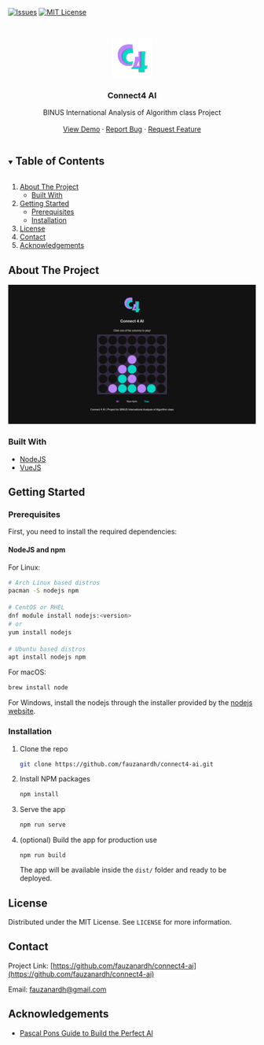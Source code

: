<!-- PROJECT SHIELDS -->
[![Issues][issues-shield]][issues-url]
[![MIT License][license-shield]][license-url]



<!-- PROJECT LOGO -->
<br />
<p style="text-align:center">
    <a href="https://github.com/fauzanardh/connect4-ai">
        <img src="gh_images/logo.png" alt="Logo" width="80" height="80">
    </a>
    <h3 style="text-align:center">Connect4 AI</h3>
    <p style="text-align:center">
        BINUS International Analysis of Algorithm class Project
        <br />
        <br />
        <a href="https://fauzanardh.github.io/connect4-ai/">View Demo</a>
        ·
        <a href="https://github.com/fauzanardh/connect4-ai/issues">Report Bug</a>
        ·
        <a href="https://github.com/fauzanardh/connect4-ai/issues">Request Feature</a>
    </p>
</p>



<!-- TABLE OF CONTENTS -->
<details open="open">
  <summary><h2 style="display: inline-block">Table of Contents</h2></summary>
  <ol>
    <li>
      <a href="#about-the-project">About The Project</a>
      <ul>
        <li><a href="#built-with">Built With</a></li>
      </ul>
    </li>
    <li>
      <a href="#getting-started">Getting Started</a>
      <ul>
        <li><a href="#prerequisites">Prerequisites</a></li>
        <li><a href="#installation">Installation</a></li>
      </ul>
    </li>
    <li><a href="#license">License</a></li>
    <li><a href="#contact">Contact</a></li>
    <li><a href="#acknowledgements">Acknowledgements</a></li>
  </ol>
</details>



<!-- ABOUT THE PROJECT -->
## About The Project

[![Connect4AI_ScreenShot][product-screenshot]](https://fauzanardh.github.io/connect4-ai/)


### Built With

* [NodeJS](https://nodejs.org/)
* [VueJS](https://vuejs.org/)



<!-- GETTING STARTED -->
## Getting Started

### Prerequisites

First, you need to install the required dependencies:
#### NodeJS and npm
For Linux:
```sh
# Arch Linux based distros
pacman -S nodejs npm

# CentOS or RHEL
dnf module install nodejs:<version>
# or
yum install nodejs

# Ubuntu based distros
apt install nodejs npm
```

For macOS:
```sh
brew install node
```

For Windows, install the nodejs through the installer provided by the [nodejs website](https://nodejs.org/en/download/).

### Installation

1. Clone the repo
   ```sh
   git clone https://github.com/fauzanardh/connect4-ai.git
   ```
2. Install NPM packages
   ```sh
   npm install
   ```
3. Serve the app
    ```sh
    npm run serve
    ```
4. (optional) Build the app for production use
    ```shell
    npm run build
    ```
   The app will be available inside the `dist/` folder and ready to be deployed.




<!-- LICENSE -->
## License

Distributed under the MIT License. See `LICENSE` for more information.



<!-- CONTACT -->
## Contact

Project Link: [https://github.com/fauzanardh/connect4-ai](https://github.com/fauzanardh/connect4-ai)

Email: [fauzanardh@gmail.com](mailto:fauzanardh@gmail.com)



<!-- ACKNOWLEDGEMENTS -->
## Acknowledgements

* [Pascal Pons Guide to Build the Perfect AI](http://blog.gamesolver.org/solving-connect-four/01-introduction/)





<!-- MARKDOWN LINKS & IMAGES -->
<!-- https://www.markdownguide.org/basic-syntax/#reference-style-links -->
[issues-shield]: https://img.shields.io/github/issues/fauzanardh/connect4-ai.svg?style=for-the-badge
[issues-url]: https://github.com/fauzanardh/connect4-ai/issues
[license-shield]: https://img.shields.io/github/license/fauzanardh/connect4-ai.svg?style=for-the-badge
[license-url]: https://github.com/fauzanardh/connect4-ai/blob/master/LICENSE.txt
[product-screenshot]: gh_images/screenshot.png
